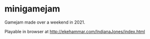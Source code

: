 # minigamejam
Gamejam made over a weekend in 2021.

Playable in browser at http://ekehammar.com/IndianaJones/index.html
